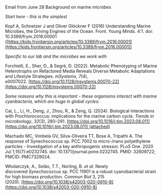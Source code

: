 
Email from June 28
Background on marine microbes

*Start here - this is the simplest*

Kopf A, Schnetzer J and Oliver Glöckner F (2016) Understanding Marine Microbes, the Driving Engines of the Ocean. Front. Young Minds. 4:1. doi: 10.3389/frym.2016.00001 ([https://kids.frontiersin.org/articles/10.3389/frym.2016.00001](https://kids.frontiersin.org/articles/10.3389/frym.2016.00001))

*Specific to our lab and the microbes we work with*

Forchielli, E., Sher, D., & Segrè, D. (2022). Metabolic Phenotyping of Marine Heterotrophs on Refactored Media Reveals Diverse Metabolic Adaptations and Lifestyle Strategies. _mSystems_, _7_(4), e0007022. [https://doi.org/10.1128/msystems.00070-22](https://doi.org/10.1128/msystems.00070-22)

*Some reasons why this is important - these organisms interact with marine cyanbacteria, which are huge in global cycles:*

Cai, L., Li, H., Deng, J., Zhou, R., & Zeng, Q. (2024). Biological interactions with Prochlorococcus: implications for the marine carbon cycle. _Trends in microbiology_, _32_(3), 280–291. [https://doi.org/10.1016/j.tim.2023.08.011](https://doi.org/10.1016/j.tim.2023.08.011) (attached)

Machado MC, Vimbela GV, Silva-Oliveira TT, Bose A, Tripathi A. The response of Synechococcus sp. PCC 7002 to micro-/nano polyethylene particles - Investigation of a key anthropogenic stressor. PLoS One. 2020 Jul 1;15(7):e0232745. doi: 10.1371/journal.pone.0232745. PMID: 32609722; PMCID: PMC7329024.

Włodarczyk, A., Selão, T.T., Norling, B. _et al._ Newly discovered _Synechococcus_ sp. PCC 11901 is a robust cyanobacterial strain for high biomass production. _Commun Biol_ 3, 215 (2020). [https://doi.org/10.1038/s42003-020-0910-8](https://doi.org/10.1038/s42003-020-0910-8)